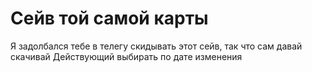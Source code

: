 # Сейв той самой карты 
Я задолбался тебе в телегу скидывать этот сейв, так что сам давай скачивай
Действующий выбирать по дате изменения
